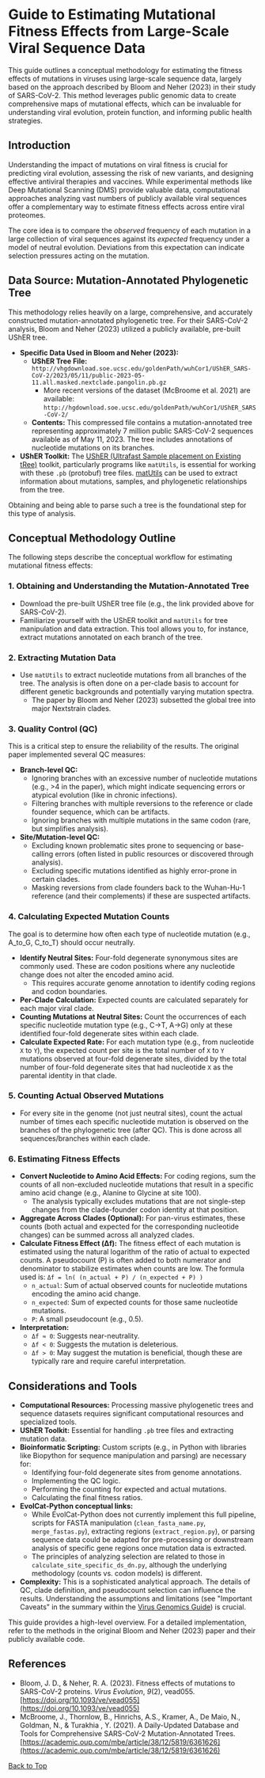 <a name="top"></a>
# Guide to Estimating Mutational Fitness Effects from Large-Scale Viral Sequence Data

This guide outlines a conceptual methodology for estimating the fitness effects of mutations in viruses using large-scale sequence data, largely based on the approach described by Bloom and Neher (2023) in their study of SARS-CoV-2. This method leverages public genomic data to create comprehensive maps of mutational effects, which can be invaluable for understanding viral evolution, protein function, and informing public health strategies.

## Introduction

Understanding the impact of mutations on viral fitness is crucial for predicting viral evolution, assessing the risk of new variants, and designing effective antiviral therapies and vaccines. While experimental methods like Deep Mutational Scanning (DMS) provide valuable data, computational approaches analyzing vast numbers of publicly available viral sequences offer a complementary way to estimate fitness effects across entire viral proteomes.

The core idea is to compare the *observed* frequency of each mutation in a large collection of viral sequences against its *expected* frequency under a model of neutral evolution. Deviations from this expectation can indicate selection pressures acting on the mutation.

## Data Source: Mutation-Annotated Phylogenetic Tree

This methodology relies heavily on a large, comprehensive, and accurately constructed mutation-annotated phylogenetic tree. For their SARS-CoV-2 analysis, Bloom and Neher (2023) utilized a publicly available, pre-built UShER tree.

*   **Specific Data Used in Bloom and Neher (2023):**
    *   **UShER Tree File:** `http://vhgdownload.soe.ucsc.edu/goldenPath/wuhCor1/UShER_SARS-CoV-2/2023/05/11/public-2023-05-11.all.masked.nextclade.pangolin.pb.gz`
        *   More recent versions of the dataset (McBroome et al. 2021) are available: `http://hgdownload.soe.ucsc.edu/goldenPath/wuhCor1/UShER_SARS-CoV-2/`
    *   **Contents:** This compressed file contains a mutation-annotated tree representing approximately 7 million public SARS-CoV-2 sequences available as of May 11, 2023. The tree includes annotations of nucleotide mutations on its branches.
*   **UShER Toolkit:** The [UShER (Ultrafast Sample placement on Existing tRee)](https://usher-wiki.readthedocs.io/en/latest/) toolkit, particularly programs like `matUtils`, is essential for working with these `.pb` (protobuf) tree files. [matUtils](https://usher-wiki.readthedocs.io/en/latest/matUtils.html) can be used to extract information about mutations, samples, and phylogenetic relationships from the tree.

Obtaining and being able to parse such a tree is the foundational step for this type of analysis.

## Conceptual Methodology Outline

The following steps describe the conceptual workflow for estimating mutational fitness effects:

### 1. Obtaining and Understanding the Mutation-Annotated Tree
*   Download the pre-built UShER tree file (e.g., the link provided above for SARS-CoV-2).
*   Familiarize yourself with the UShER toolkit and `matUtils` for tree manipulation and data extraction. This tool allows you to, for instance, extract mutations annotated on each branch of the tree.

### 2. Extracting Mutation Data
*   Use `matUtils` to extract nucleotide mutations from all branches of the tree. The analysis is often done on a per-clade basis to account for different genetic backgrounds and potentially varying mutation spectra.
    *   The paper by Bloom and Neher (2023) subsetted the global tree into major Nextstrain clades.

### 3. Quality Control (QC)
This is a critical step to ensure the reliability of the results. The original paper implemented several QC measures:
*   **Branch-level QC:**
    *   Ignoring branches with an excessive number of nucleotide mutations (e.g., >4 in the paper), which might indicate sequencing errors or atypical evolution (like in chronic infections).
    *   Filtering branches with multiple reversions to the reference or clade founder sequence, which can be artifacts.
    *   Ignoring branches with multiple mutations in the same codon (rare, but simplifies analysis).
*   **Site/Mutation-level QC:**
    *   Excluding known problematic sites prone to sequencing or base-calling errors (often listed in public resources or discovered through analysis).
    *   Excluding specific mutations identified as highly error-prone in certain clades.
    *   Masking reversions from clade founders back to the Wuhan-Hu-1 reference (and their complements) if these are suspected artifacts.

### 4. Calculating Expected Mutation Counts
The goal is to determine how often each type of nucleotide mutation (e.g., A_to_G, C_to_T) should occur neutrally.
*   **Identify Neutral Sites:** Four-fold degenerate synonymous sites are commonly used. These are codon positions where any nucleotide change does not alter the encoded amino acid.
    *   This requires accurate genome annotation to identify coding regions and codon boundaries.
*   **Per-Clade Calculation:** Expected counts are calculated separately for each major viral clade.
*   **Counting Mutations at Neutral Sites:** Count the occurrences of each specific nucleotide mutation type (e.g., C->T, A->G) only at these identified four-fold degenerate sites within each clade.
*   **Calculate Expected Rate:** For each mutation type (e.g., from nucleotide `X` to `Y`), the expected count per site is the total number of `X` to `Y` mutations observed at four-fold degenerate sites, divided by the total number of four-fold degenerate sites that had nucleotide `X` as the parental identity in that clade.

### 5. Counting Actual Observed Mutations
*   For every site in the genome (not just neutral sites), count the actual number of times each specific nucleotide mutation is observed on the branches of the phylogenetic tree (after QC). This is done across all sequences/branches within each clade.

### 6. Estimating Fitness Effects
*   **Convert Nucleotide to Amino Acid Effects:** For coding regions, sum the counts of all non-excluded nucleotide mutations that result in a specific amino acid change (e.g., Alanine to Glycine at site 100).
    *   The analysis typically excludes mutations that are not single-step changes from the clade-founder codon identity at that position.
*   **Aggregate Across Clades (Optional):** For pan-virus estimates, these counts (both actual and expected for the corresponding nucleotide changes) can be summed across all analyzed clades.
*   **Calculate Fitness Effect (Δf):** The fitness effect of each mutation is estimated using the natural logarithm of the ratio of actual to expected counts. A pseudocount (P) is often added to both numerator and denominator to stabilize estimates when counts are low.
    The formula used is:
    `Δf = ln( (n_actual + P) / (n_expected + P) )`
    *   `n_actual`: Sum of actual observed counts for nucleotide mutations encoding the amino acid change.
    *   `n_expected`: Sum of expected counts for those same nucleotide mutations.
    *   `P`: A small pseudocount (e.g., 0.5).
*   **Interpretation:**
    *   `Δf ≈ 0`: Suggests near-neutrality.
    *   `Δf < 0`: Suggests the mutation is deleterious.
    *   `Δf > 0`: May suggest the mutation is beneficial, though these are typically rare and require careful interpretation.

## Considerations and Tools

*   **Computational Resources:** Processing massive phylogenetic trees and sequence datasets requires significant computational resources and specialized tools.
*   **UShER Toolkit:** Essential for handling `.pb` tree files and extracting mutation data.
*   **Bioinformatic Scripting:** Custom scripts (e.g., in Python with libraries like Biopython for sequence manipulation and parsing) are necessary for:
    *   Identifying four-fold degenerate sites from genome annotations.
    *   Implementing the QC logic.
    *   Performing the counting for expected and actual mutations.
    *   Calculating the final fitness ratios.
*   **EvolCat-Python conceptual links:**
    *   While EvolCat-Python does not currently implement this full pipeline, scripts for FASTA manipulation (`clean_fasta_name.py`, `merge_fastas.py`), extracting regions (`extract_region.py`), or parsing sequence data could be adapted for pre-processing or downstream analysis of specific gene regions once mutation data is extracted.
    *   The principles of analyzing selection are related to those in `calculate_site_specific_ds_dn.py`, although the underlying methodology (counts vs. codon models) is different.
*   **Complexity:** This is a sophisticated analytical approach. The details of QC, clade definition, and pseudocount selection can influence the results. Understanding the assumptions and limitations (see "Important Caveats" in the summary within the [Virus Genomics Guide](./virus_genomics_guide.md)) is crucial.

This guide provides a high-level overview. For a detailed implementation, refer to the methods in the original Bloom and Neher (2023) paper and their publicly available code.

## References
*   Bloom, J. D., & Neher, R. A. (2023). Fitness effects of mutations to SARS-CoV-2 proteins. *Virus Evolution*, *9*(2), vead055. [https://doi.org/10.1093/ve/vead055](https://doi.org/10.1093/ve/vead055)
*   McBroome, J., Thornlow, B., Hinrichs, A.S., Kramer, A., De Maio, N., Goldman, N., & Turakhia , Y. (2021).  A Daily-Updated Database and Tools for Comprehensive SARS-CoV-2 Mutation-Annotated Trees. [https://academic.oup.com/mbe/article/38/12/5819/6361626](https://academic.oup.com/mbe/article/38/12/5819/6361626)

[Back to Top](#top)
